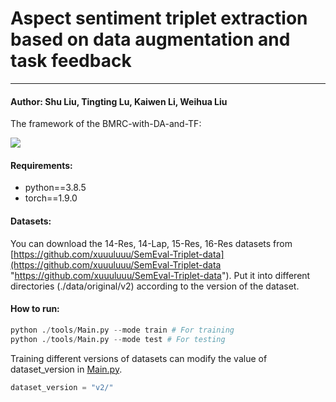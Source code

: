 # Aspect sentiment triplet extraction based on data augmentation and task feedback

***

#### Author: Shu Liu, Tingting Lu, Kaiwen Li, Weihua Liu

The framework of the BMRC-with-DA-and-TF:

![](image/structure-eps-converted-to_00_-sZ5Z08tpu.png)

#### Requirements:

- python==3.8.5
- torch==1.9.0

#### Datasets:

You can download the 14-Res, 14-Lap, 15-Res, 16-Res datasets from [https://github.com/xuuuluuu/SemEval-Triplet-data](https://github.com/xuuuluuu/SemEval-Triplet-data "https://github.com/xuuuluuu/SemEval-Triplet-data").
Put it into different directories (./data/original/v2) according to the version of the dataset.

#### How to run:

```python
python ./tools/Main.py --mode train # For training
python ./tools/Main.py --mode test # For testing
```

Training different versions of datasets can modify the value of dataset\_version in [Main.py](http://Main.py "Main.py").

```python
dataset_version = "v2/"
```
